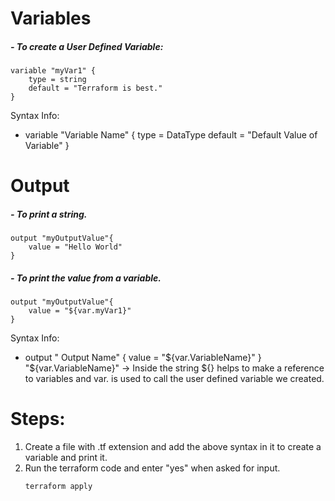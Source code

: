 # Variables

##### - To create a User Defined Variable: 
```
variable "myVar1" {
	type = string
	default = "Terraform is best."
}
```
Syntax Info:
- variable "Variable Name" {
	type = DataType
	default = "Default Value of Variable"
	} 

# Output
##### - To print a string.

```
output "myOutputValue"{
    value = "Hello World"
}
```

##### - To print the value from a variable.
```
output "myOutputValue"{
	value = "${var.myVar1}"
}
```
Syntax Info:
- output " Output Name" {
	value = "\${var.VariableName}"
	} 
	"\${var.VariableName}" -> Inside the string ${} helps to make a reference to variables and var. is used to call the user defined variable we created.
	
# Steps: 
1. Create a file with .tf extension and add the above syntax in it to create a variable and print it.
2. Run the terraform code and enter "yes" when asked for input.
	```
	terraform apply
	```
